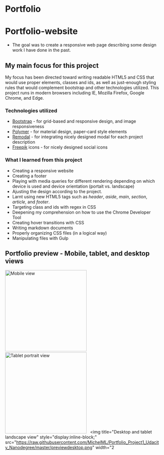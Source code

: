 # Portfolio

# Portfolio-website
* The goal was to create a responsive web page describing some design work I have done in the past.

## My main focus for this project
My focus has been directed toward writing readable HTML5 and CSS that would use proper elements, classes and ids, as well as just-enough styling rules that would complement bootstrap and other technologies utilized. This project runs in modern browsers including IE, Mozilla Firefox, Google Chrome, and Edge.

### Technologies utilized
* [Bootstrap](https://getbootstrap.com/) - for grid-based and responsive design, and image responsiveness
* [Polymer](https://www.polymer-project.org/1.0/) - for material design, paper-card style elements
* [Remodal](http://vodkabears.github.io/remodal/) - for integrating nicely designed modal for each project description
* [Freepik](http://www.flaticon.com/authors/freepik) icons - for nicely designed social icons

### What I learned from this project
* Creating a responsive website
* Creating a  footer
* Playing with media queries for different rendering depending on which device is used and device orientation (portait vs. landscape)
* Ajusting the design according to the project.
* Larnt using new HTML5 tags such as *header*, *aside*, *main*, *section*, *article*, and *footer*.
* Targeting class and ids with regex in CSS
* Deepening my comprehension on how to use the Chrome Developer Tool 
* Creating hover transitions with CSS
* Writing markdown documents
* Properly organizing CSS files (in a logical way)
* Manipulating files with Gulp


## Portfolio preview - Mobile, tablet, and desktop views
<img title="Mobile view" style="display:inline-block;padding-right:30px;" src="https://raw.githubusercontent.com/MichelML/Portfolio_Project1_Udacity_Nanodegree/master/previewmobile.png" width="266px">&nbsp;&nbsp;&nbsp;<img title="Tablet portrait view" style="display:inline-block;" src="https://raw.githubusercontent.com/MichelML/Portfolio_Project1_Udacity_Nanodegree/master/previewtablet.png" width="266px">&nbsp;&nbsp;&nbsp;<img title="Desktop and tablet landscape view" style="display:inline-block;" src="https://raw.githubusercontent.com/MichelML/Portfolio_Project1_Udacity_Nanodegree/master/previewdesktop.png" width="2
